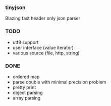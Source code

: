 ### tinyjson

Blazing fast header only json parser

### TODO

- utf8 support
- user interface (value iterator)
- various source (file, http, string)

### DONE

- ordered map
- parse double with minimal precision problem
- pretty print
- object parsing
- array parsing